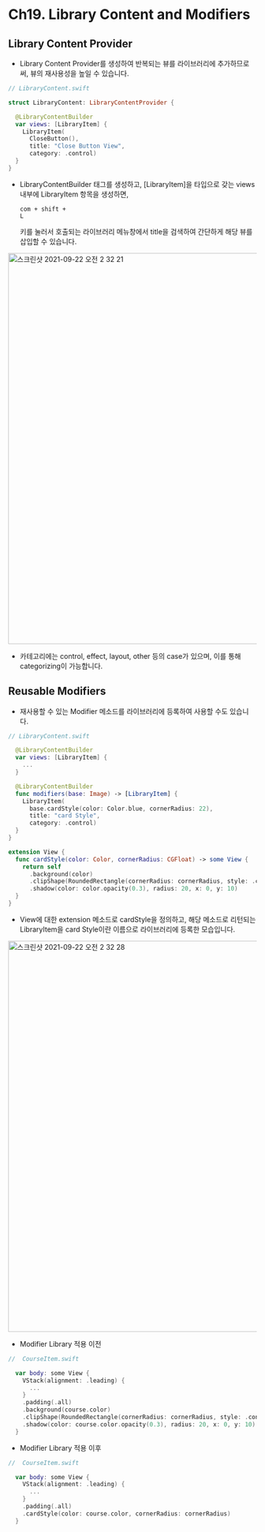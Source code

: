 # Ch19. Library Content and Modifiers

## Library Content Provider

- Library Content Provider를 생성하여 반복되는 뷰를 라이브러리에 추가하므로써, 뷰의 재사용성을 높일 수 있습니다.

```swift
// LibraryContent.swift

struct LibraryContent: LibraryContentProvider {

  @LibraryContentBuilder
  var views: [LibraryItem] {
    LibraryItem(
      CloseButton(),
      title: "Close Button View",
      category: .control)
  }
}
```

- LibraryContentBuilder 태그를 생성하고, [LibraryItem]을 타입으로 갖는 views 내부에 LibraryItem 항목을 생성하면, <pre><code>com + shift + L</code></pre> 키를 눌러서 호출되는 라이브러리 메뉴창에서 title을 검색하여 간단하게 해당 뷰를 삽입할 수 있습니다.

<img width="793" alt="스크린샷 2021-09-22 오전 2 32 21" src="https://user-images.githubusercontent.com/59811450/134219449-d574c10e-ed1d-4295-8111-2dc513d8e190.png">
  
- 카테고리에는 control, effect, layout, other 등의 case가 있으며, 이를 통해 categorizing이 가능합니다.


## Reusable Modifiers

- 재사용할 수 있는 Modifier 메소드를 라이브러리에 등록하여 사용할 수도 있습니다.

```swift
// LibraryContent.swift

  @LibraryContentBuilder
  var views: [LibraryItem] {
    ...
  }

  @LibraryContentBuilder
  func modifiers(base: Image) -> [LibraryItem] {
    LibraryItem(
      base.cardStyle(color: Color.blue, cornerRadius: 22),
      title: "card Style",
      category: .control)
  }
}

extension View {
  func cardStyle(color: Color, cornerRadius: CGFloat) -> some View {
    return self
      .background(color)
      .clipShape(RoundedRectangle(cornerRadius: cornerRadius, style: .continuous))
      .shadow(color: color.opacity(0.3), radius: 20, x: 0, y: 10)
  }
}
```

- View에 대한 extension 메소드로 cardStyle을 정의하고, 해당 메소드로 리턴되는 LibraryItem을 card Style이란 이름으로 라이브러리에 등록한 모습입니다.

<img width="793" alt="스크린샷 2021-09-22 오전 2 32 28" src="https://user-images.githubusercontent.com/59811450/134219474-3d62b94b-ff33-4889-91ee-10b9ddcfa832.png">

- Modifier Library 적용 이전
```swift
//  CourseItem.swift

  var body: some View {
    VStack(alignment: .leading) {
      ...
    }
    .padding(.all)
    .background(course.color)
    .clipShape(RoundedRectangle(cornerRadius: cornerRadius, style: .continuous))
    .shadow(color: course.color.opacity(0.3), radius: 20, x: 0, y: 10)
  }
```

- Modifier Library 적용 이후
```swift
//  CourseItem.swift

  var body: some View {
    VStack(alignment: .leading) {
      ...
    }
    .padding(.all)
    .cardStyle(color: course.color, cornerRadius: cornerRadius)
  }
```
